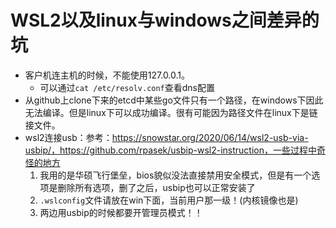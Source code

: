 # WSL2以及linux与windows之间差异的坑

+ 客户机连主机的时候，不能使用127.0.0.1。
    + 可以通过`cat /etc/resolv.conf`查看dns配置
+ 从github上clone下来的etcd中某些go文件只有一个路径，在windows下因此无法编译。但是linux下可以成功编译。很有可能因为路径文件在linux下是链接文件。
+ wsl2连接usb：参考：https://snowstar.org/2020/06/14/wsl2-usb-via-usbip/，https://github.com/rpasek/usbip-wsl2-instruction，一些过程中奇怪的地方
    1. 我用的是华硕飞行堡垒，bios貌似没法直接禁用安全模式，但是有一个选项是删除所有选项，删了之后，usbip也可以正常安装了
    2. `.wslconfig`文件请放在win下面，当前用户那一级！(内核镜像也是)
    2. 两边用usbip的时候都要开管理员模式！！
